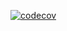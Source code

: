 [![codecov](https://codecov.io/gh/cefn/lauf/branch/main/graph/badge.svg?token=H4O0Wmvho5&flag=store-follow)](https://codecov.io/gh/cefn/lauf)
